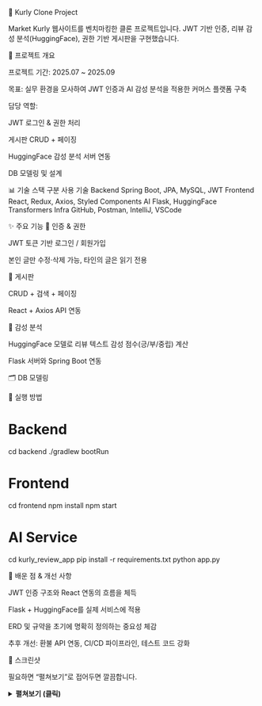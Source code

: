 🛒 Kurly Clone Project

Market Kurly 웹사이트를 벤치마킹한 클론 프로젝트입니다.
JWT 기반 인증, 리뷰 감성 분석(HuggingFace), 권한 기반 게시판을 구현했습니다.

📖 프로젝트 개요

프로젝트 기간: 2025.07 ~ 2025.09

목표: 실무 환경을 모사하여 JWT 인증과 AI 감성 분석을 적용한 커머스 플랫폼 구축

담당 역할:

JWT 로그인 & 권한 처리

게시판 CRUD + 페이징

HuggingFace 감성 분석 서버 연동

DB 모델링 및 설계

📊 기술 스택
구분	사용 기술
Backend	Spring Boot, JPA, MySQL, JWT
Frontend	React, Redux, Axios, Styled Components
AI	Flask, HuggingFace Transformers
Infra	GitHub, Postman, IntelliJ, VSCode


✨ 주요 기능
🔑 인증 & 권한

JWT 토큰 기반 로그인 / 회원가입

본인 글만 수정·삭제 가능, 타인의 글은 읽기 전용

📝 게시판

CRUD + 검색 + 페이징

React + Axios API 연동

🤖 감성 분석

HuggingFace 모델로 리뷰 텍스트 감성 점수(긍/부/중립) 계산

Flask 서버와 Spring Boot 연동

🗂 DB 모델링

🚀 실행 방법
# Backend
cd backend
./gradlew bootRun

# Frontend
cd frontend
npm install
npm start

# AI Service
cd kurly_review_app
pip install -r requirements.txt
python app.py

🌟 배운 점 & 개선 사항

JWT 인증 구조와 React 연동의 흐름을 체득

Flask + HuggingFace를 실제 서비스에 적용

ERD 및 규약을 초기에 명확히 정의하는 중요성 체감

추후 개선: 환불 API 연동, CI/CD 파이프라인, 테스트 코드 강화

📸 스크린샷

필요하면 “펼쳐보기”로 접어두면 깔끔합니다.

<details> <summary><b>펼쳐보기 (클릭)</b></summary><br> <img src="https://github.com/user-attachments/assets/28448301-9c4d-4c63-9b44-32be9f8d8310" width="860"/> <img src="https://github.com/user-attachments/assets/2f5c23f7-949f-4069-88a9-c9a6d61a0f7d" width="860"/> <img src="https://github.com/user-attachments/assets/f4e338ea-51d0-4148-ba3e-8bb9a1af60f5" width="860"/> <img src="https://github.com/user-attachments/assets/d183096a-a18e-436c-a80c-fdc5ac8606ab" width="860"/> <img src="https://github.com/user-attachments/assets/899914ae-6418-45cf-9df1-d9afea0f5578" width="860"/> <img src="https://github.com/user-attachments/assets/1e608e75-40e1-46e8-aac1-7d52f2c84c7d" width="860"/> <img src="https://github.com/user-attachments/assets/500072c0-21de-4221-8246-4496337db58c" width="860"/> <img src="https://github.com/user-attachments/assets/cdb19e3c-eb8c-4396-8087-b5208dc1f95c" width="860"/> <img src="https://github.com/user-attachments/assets/0a03418e-f97e-4693-836c-5ee507646d81" width="860"/> <img src="https://github.com/user-attachments/assets/59455695-42ea-45bb-8d36-a003bcc28355" width="860"/> <img src="https://github.com/user-attachments/assets/46d7928f-3b19-4924-8803-6630a77df737" width="860"/> <img src="https://github.com/user-attachments/assets/45e40969-e7f8-4ca4-a3ce-3ef6e923ef3f" width="860"/> <img src="https://github.com/user-attachments/assets/96b510fd-5d37-4f44-841b-ee97d8023a67" width="860"/> <img src="https://github.com/user-attachments/assets/fd58ca1b-1d0a-47d4-af32-863030a61cf9" width="860"/> <img src="https://github.com/user-attachments/assets/11e2123c-13d6-4b4a-ba91-b04582d7acdb" width="860"/> <img src="https://github.com/user-attachments/assets/a6d3dd91-f15a-440c-adea-791b95f959de" width="860"/> <img src="https://github.com/user-attachments/assets/7d44a8e2-6a28-4622-aec5-59bf57748ef6" width="860"/> <img src="https://github.com/user-attachments/assets/a07354f8-7443-4be5-9b0e-3022c7748e22" width="860"/> </details>
